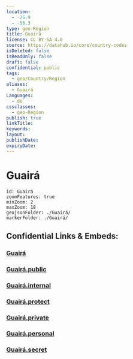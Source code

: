 ```yaml
---
location:
  - -25.9
  - -56.3
type: geo-Region
title: Guairá
license: CC BY-SA 4.0
source: https://datahub.io/core/country-codes
isDeleted: false
isReadOnly: false
draft: false
confidential: public
tags:
  - geo/Country/Region
aliases:
  - Guairá
Languages:
  - de
cssclasses:
  - geo-Region
publish: true
linkTitle:
keywords:
layout:
publishDate:
expiryDate:
---
```


# Guairá

```leaflet
id: Guairá
zoomFeatures: true 
minZoom: 2 
maxZoom: 18
geojsonFolder: ./Guairá/
markerFolder: ./Guairá/
```


## Confidential Links & Embeds: 

### [Guairá](/_Standards/Earth/Continent/America~South/Paraguay/departments~Paraguay/Guairá.md) 

### [Guairá.public](/_public/Earth/Continent/America~South/Paraguay/departments~Paraguay/Guairá.public.md) 

### [Guairá.internal](/_internal/Earth/Continent/America~South/Paraguay/departments~Paraguay/Guairá.internal.md) 

### [Guairá.protect](/_protect/Earth/Continent/America~South/Paraguay/departments~Paraguay/Guairá.protect.md) 

### [Guairá.private](/_private/Earth/Continent/America~South/Paraguay/departments~Paraguay/Guairá.private.md) 

### [Guairá.personal](/_personal/Earth/Continent/America~South/Paraguay/departments~Paraguay/Guairá.personal.md) 

### [Guairá.secret](/_secret/Earth/Continent/America~South/Paraguay/departments~Paraguay/Guairá.secret.md)

